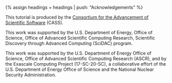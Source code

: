 {% assign headings = headings | push: "Acknowledgements" %}

<p>This tutorial is produced by the <a href="https://cass.community">Consortium for the Advancement of Scientific Software</a> (CASS).</p>

<p>This work was supported by the U.S. Department of Energy, Office of Science, Office of Advanced Scientific Computing Research, Scientific Discovery through Advanced Computing (SciDAC) program.</p>

<p>This work was supported by the U.S. Department of Energy Office of Science, Office of Advanced Scientific Computing Research (ASCR), and by the Exascale Computing Project (17-SC-20-SC), a collaborative effort of the U.S. Department of Energy Office of Science and the National Nuclear Security Administration.</p>